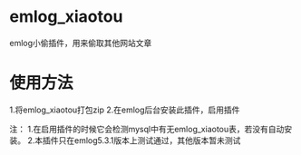 # emlog_xiaotou
emlog小偷插件，用来偷取其他网站文章
# 使用方法
1.将emlog_xiaotou打包zip
2.在emlog后台安装此插件，启用插件

注：
	1.在启用插件的时候它会检测mysql中有无emlog_xiaotou表，若没有自动安装。
	2.本插件只在emlog5.3.1版本上测试通过，其他版本暂未测试
	
